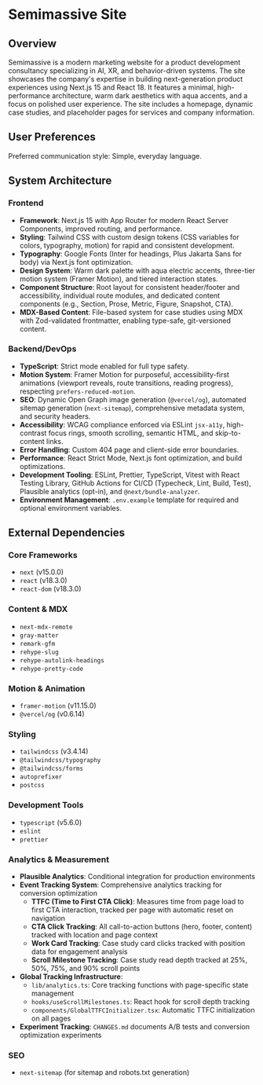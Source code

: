 # Semimassive Site

## Overview

Semimassive is a modern marketing website for a product development consultancy specializing in AI, XR, and behavior-driven systems. The site showcases the company's expertise in building next-generation product experiences using Next.js 15 and React 18. It features a minimal, high-performance architecture, warm dark aesthetics with aqua accents, and a focus on polished user experience. The site includes a homepage, dynamic case studies, and placeholder pages for services and company information.

## User Preferences

Preferred communication style: Simple, everyday language.

## System Architecture

### Frontend

-   **Framework**: Next.js 15 with App Router for modern React Server Components, improved routing, and performance.
-   **Styling**: Tailwind CSS with custom design tokens (CSS variables for colors, typography, motion) for rapid and consistent development.
-   **Typography**: Google Fonts (Inter for headings, Plus Jakarta Sans for body) via Next.js font optimization.
-   **Design System**: Warm dark palette with aqua electric accents, three-tier motion system (Framer Motion), and tiered interaction states.
-   **Component Structure**: Root layout for consistent header/footer and accessibility, individual route modules, and dedicated content components (e.g., Section, Prose, Metric, Figure, Snapshot, CTA).
-   **MDX-Based Content**: File-based system for case studies using MDX with Zod-validated frontmatter, enabling type-safe, git-versioned content.

### Backend/DevOps

-   **TypeScript**: Strict mode enabled for full type safety.
-   **Motion System**: Framer Motion for purposeful, accessibility-first animations (viewport reveals, route transitions, reading progress), respecting `prefers-reduced-motion`.
-   **SEO**: Dynamic Open Graph image generation (`@vercel/og`), automated sitemap generation (`next-sitemap`), comprehensive metadata system, and security headers.
-   **Accessibility**: WCAG compliance enforced via ESLint `jsx-a11y`, high-contrast focus rings, smooth scrolling, semantic HTML, and skip-to-content links.
-   **Error Handling**: Custom 404 page and client-side error boundaries.
-   **Performance**: React Strict Mode, Next.js font optimization, and build optimizations.
-   **Development Tooling**: ESLint, Prettier, TypeScript, Vitest with React Testing Library, GitHub Actions for CI/CD (Typecheck, Lint, Build, Test), Plausible analytics (opt-in), and `@next/bundle-analyzer`.
-   **Environment Management**: `.env.example` template for required and optional environment variables.

## External Dependencies

### Core Frameworks

-   `next` (v15.0.0)
-   `react` (v18.3.0)
-   `react-dom` (v18.3.0)

### Content & MDX

-   `next-mdx-remote`
-   `gray-matter`
-   `remark-gfm`
-   `rehype-slug`
-   `rehype-autolink-headings`
-   `rehype-pretty-code`

### Motion & Animation

-   `framer-motion` (v11.15.0)
-   `@vercel/og` (v0.6.14)

### Styling

-   `tailwindcss` (v3.4.14)
-   `@tailwindcss/typography`
-   `@tailwindcss/forms`
-   `autoprefixer`
-   `postcss`

### Development Tools

-   `typescript` (v5.6.0)
-   `eslint`
-   `prettier`

### Analytics & Measurement

-   **Plausible Analytics**: Conditional integration for production environments
-   **Event Tracking System**: Comprehensive analytics tracking for conversion optimization
    -   **TTFC (Time to First CTA Click)**: Measures time from page load to first CTA interaction, tracked per page with automatic reset on navigation
    -   **CTA Click Tracking**: All call-to-action buttons (hero, footer, content) tracked with location and page context
    -   **Work Card Tracking**: Case study card clicks tracked with position data for engagement analysis
    -   **Scroll Milestone Tracking**: Case study read depth tracked at 25%, 50%, 75%, and 90% scroll points
-   **Global Tracking Infrastructure**: 
    -   `lib/analytics.ts`: Core tracking functions with page-specific state management
    -   `hooks/useScrollMilestones.ts`: React hook for scroll depth tracking
    -   `components/GlobalTTFCInitializer.tsx`: Automatic TTFC initialization on all pages
-   **Experiment Tracking**: `CHANGES.md` documents A/B tests and conversion optimization experiments

### SEO

-   `next-sitemap` (for sitemap and robots.txt generation)